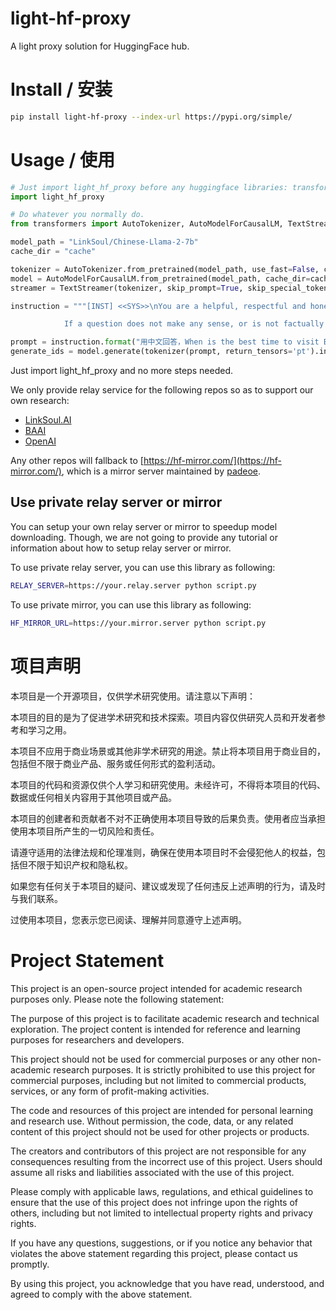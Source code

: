 # light-hf-proxy
A light proxy solution for HuggingFace hub.

# Install / 安装

```bash
pip install light-hf-proxy --index-url https://pypi.org/simple/
```

# Usage / 使用

```python
# Just import light_hf_proxy before any huggingface libraries: transformers, diffusers, etc.
import light_hf_proxy

# Do whatever you normally do.
from transformers import AutoTokenizer, AutoModelForCausalLM, TextStreamer

model_path = "LinkSoul/Chinese-Llama-2-7b"
cache_dir = "cache"

tokenizer = AutoTokenizer.from_pretrained(model_path, use_fast=False, cache_dir=cache_dir)
model = AutoModelForCausalLM.from_pretrained(model_path, cache_dir=cache_dir).half().cuda()
streamer = TextStreamer(tokenizer, skip_prompt=True, skip_special_tokens=True)

instruction = """[INST] <<SYS>>\nYou are a helpful, respectful and honest assistant. Always answer as helpfully as possible, while being safe.  Your answers should not include any harmful, unethical, racist, sexist, toxic, dangerous, or illegal content. Please ensure that your responses are socially unbiased and positive in nature.

            If a question does not make any sense, or is not factually coherent, explain why instead of answering something not correct. If you don't know the answer to a question, please don't share false information.\n<</SYS>>\n\n{} [/INST]"""

prompt = instruction.format("用中文回答，When is the best time to visit Beijing, and do you have any suggestions for me?")
generate_ids = model.generate(tokenizer(prompt, return_tensors='pt').input_ids.cuda(), max_new_tokens=4096, streamer=streamer)
```

Just import light_hf_proxy and no more steps needed.

We only provide relay service for the following repos so as to support our own research:
- [LinkSoul.AI](https://huggingface.co/LinkSoul)
- [BAAI](https://huggingface.co/BAAI)
- [OpenAI](https://huggingface.co/openai)

Any other repos will fallback to [https://hf-mirror.com/](https://hf-mirror.com/), which is a mirror server maintained by [padeoe](https://gist.github.com/padeoe).

## Use private relay server or mirror

You can setup your own relay server or mirror to speedup model downloading. Though, we are not going to provide any tutorial or information about how to setup relay server or mirror.

To use private relay server, you can use this library as following:
```bash
RELAY_SERVER=https://your.relay.server python script.py
```

To use private mirror, you can use this library as following:
```bash
HF_MIRROR_URL=https://your.mirror.server python script.py
```


# 项目声明

本项目是一个开源项目，仅供学术研究使用。请注意以下声明：

本项目的目的是为了促进学术研究和技术探索。项目内容仅供研究人员和开发者参考和学习之用。

本项目不应用于商业场景或其他非学术研究的用途。禁止将本项目用于商业目的，包括但不限于商业产品、服务或任何形式的盈利活动。

本项目的代码和资源仅供个人学习和研究使用。未经许可，不得将本项目的代码、数据或任何相关内容用于其他项目或产品。

本项目的创建者和贡献者不对不正确使用本项目导致的后果负责。使用者应当承担使用本项目所产生的一切风险和责任。

请遵守适用的法律法规和伦理准则，确保在使用本项目时不会侵犯他人的权益，包括但不限于知识产权和隐私权。

如果您有任何关于本项目的疑问、建议或发现了任何违反上述声明的行为，请及时与我们联系。

过使用本项目，您表示您已阅读、理解并同意遵守上述声明。

# Project Statement

This project is an open-source project intended for academic research purposes only. Please note the following statement:

The purpose of this project is to facilitate academic research and technical exploration. The project content is intended for reference and learning purposes for researchers and developers.

This project should not be used for commercial purposes or any other non-academic research purposes. It is strictly prohibited to use this project for commercial purposes, including but not limited to commercial products, services, or any form of profit-making activities.

The code and resources of this project are intended for personal learning and research use. Without permission, the code, data, or any related content of this project should not be used for other projects or products.

The creators and contributors of this project are not responsible for any consequences resulting from the incorrect use of this project. Users should assume all risks and liabilities associated with the use of this project.

Please comply with applicable laws, regulations, and ethical guidelines to ensure that the use of this project does not infringe upon the rights of others, including but not limited to intellectual property rights and privacy rights.

If you have any questions, suggestions, or if you notice any behavior that violates the above statement regarding this project, please contact us promptly.

By using this project, you acknowledge that you have read, understood, and agreed to comply with the above statement.
